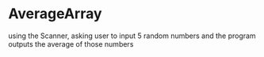 # AverageArray
using the Scanner, asking user to input 5 random numbers and the program outputs the average of those numbers
